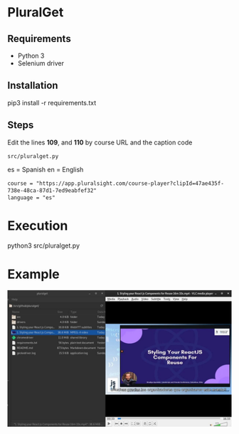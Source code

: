 # PluralGet

## Requirements

* Python 3
* Selenium driver

## Installation

pip3 install -r requirements.txt

## Steps
Edit the lines **109**, and **110** by course URL and the caption code
~~~
src/pluralget.py
~~~

es = Spanish
en = English

~~~
course = "https://app.pluralsight.com/course-player?clipId=47ae435f-738e-48ca-87d1-7ed9eabfef32"
language = "es"
~~~

# Execution
python3 src/pluralget.py  

# Example
![Demo](demo.jpg)
